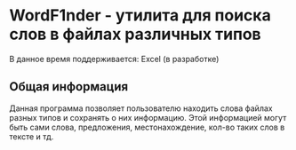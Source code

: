 # WordF1nder - утилита для поиска слов в файлах различных типов

В данное время поддерживается: Excel (в разработке)

## Общая информация

Данная программа позволяет пользователю находить слова файлах разных типов и сохранять о них информацию. Этой информацией могут быть сами слова, предложения, местонахождение, кол-во таких слов в тексте и тд.



